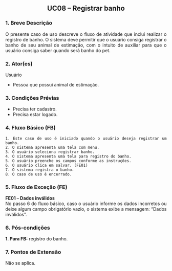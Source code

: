 ## <center> UC08 – Registrar banho

<div align="justify">

### 1. Breve Descrição

O presente caso de uso descreve o fluxo de atividade que inclui realizar o registro de banho. O sistema deve permitir que o usuário consiga registrar o banho de seu animal de estimação, com o intuito de auxiliar para que o usuário consiga saber quando será banho do pet.


### 2. Ator(es)

Usuário

- Pessoa que possui animal de estimação.

### 3. Condições Prévias

- Precisa ter cadastro.
- Precisa estar logado.

### 4. Fluxo Básico (FB)

    1. Este caso de uso é iniciado quando o usuário deseja registrar um banho.
    2. O sistema apresenta uma tela com menu.
    3. O usuário seleciona registrar banho.
    4. O sistema apresenta uma tela para registro do banho.
    5. O usuário preenche os campos conforme as instruções.
    6. O usuário clica em salvar. (FE01)
    7. O sistema registra o banho.
    8. O caso de uso é encerrado.

### 5. Fluxo de Exceção (FE)

**FE01 – Dados inválidos**
<br>
No passo 6 do fluxo básico, caso o usuário informe os dados incorretos ou deixe algum campo obrigatório vazio, o sistema exibe a mensagem: “Dados inválidos”. 

### 6. Pós-condições

**1. Para FB:** registro do banho.

### 7. Pontos de Extensão

Não se aplica.

</div>
